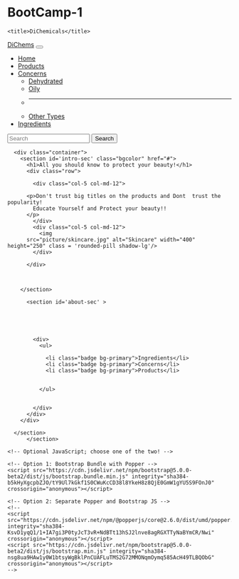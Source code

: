 # BootCamp-1

<!doctype html>
<html lang="en">
  <head>
    <!-- Required meta tags -->
    <meta charset="utf-8">
    <meta name="viewport" content="width=device-width, initial-scale=1">
    <link href="./style.css" rel="stylesheet">
    <!-- Bootstrap CSS -->
    <link href="https://cdn.jsdelivr.net/npm/bootstrap@5.0.0-beta2/dist/css/bootstrap.min.css" rel="stylesheet" integrity="sha384-BmbxuPwQa2lc/FVzBcNJ7UAyJxM6wuqIj61tLrc4wSX0szH/Ev+nYRRuWlolflfl" crossorigin="anonymous">

    <title>DiChemicals</title>
  </head>
  <body>
    <nav class="navbar navbar-expand-lg navbar-light bg-info">
      <div class="container-fluid">
        <a class="navbar-brand" href="#">DiChems</a>
        <button class="navbar-toggler" type="button" data-bs-toggle="collapse" data-bs-target="#navbarSupportedContent" aria-controls="navbarSupportedContent" aria-expanded="false" aria-label="Toggle navigation">
          <span class="navbar-toggler-icon"></span>
        </button>
        <div class="collapse navbar-collapse" id="navbarSupportedContent">
          <ul class="navbar-nav me-auto mb-2 mb-lg-0">
            <li class="nav-item">
              <a class="nav-link active" aria-current="page" href="#">Home</a>
            </li>
            <li class="nav-item">
              <a class="nav-link" href="#">Products</a>
            </li>
            <li class="nav-item dropdown">
              <a class="nav-link dropdown-toggle" href="#" id="navbarDropdown" role="button" data-bs-toggle="dropdown" aria-expanded="false">
                Concerns
              </a>
              <ul class="dropdown-menu" aria-labelledby="navbarDropdown">
                <li><a class="dropdown-item" href="#">Dehydrated</a></li>
                <li><a class="dropdown-item" href="./Co-oily.html">Oily</a></li>
                <li><hr class="dropdown-divider"></li>
                <li><a class="dropdown-item" href="#">Other Types</a></li>
              </ul>
            </li>
            <li class="nav-item">
              <a class="nav-link" href="#" tabindex="-1" aria-disabled="true">Ingredients</a>
            </li>
          </ul>
          <form class="d-flex">
            <input class="form-control me-2" type="search" placeholder="Search" aria-label="Search">
            <button class="btn btn-outline-success" type="submit">Search</button>
          </form>
        </div>
      </div>
    </nav>
    <div class='mt-4'>
      
      <div class="container">
        <section id='intro-sec' class="bgcolor" href="#">
          <h1>All you should know to protect your beauty!</h1>
          <div class="row">
            
            <div class="col-5 col-md-12">
              
          <p>Don't trust big titles on the products and Dont  trust the popularity!
            Educate Yourself and Protect your beauty!!
          </p>
            </div>
            <div class="col-5 col-md-12">
              <img
          src="picture/skincare.jpg" alt="Skincare" width="400" height="250" class = 'rounded-pill shadow-lg'/>
            </div>
            
          </div>
          
          
          
        </section>
          
          <section id='about-sec' >
            
            
            
            
            
            <div>
              <ul>
                
                <li class="badge bg-primary">Ingredients</li>
                <li class="badge bg-primary">Concerns</li>
                <li class="badge bg-primary">Products</li>
                
                
              </ul>
              
              
            </div>
          </div>
        </div>
        
      </section>
          </section>
  </section>

  

    <!-- Optional JavaScript; choose one of the two! -->

    <!-- Option 1: Bootstrap Bundle with Popper -->
    <script src="https://cdn.jsdelivr.net/npm/bootstrap@5.0.0-beta2/dist/js/bootstrap.bundle.min.js" integrity="sha384-b5kHyXgcpbZJO/tY9Ul7kGkf1S0CWuKcCD38l8YkeH8z8QjE0GmW1gYU5S9FOnJ0" crossorigin="anonymous"></script>

    <!-- Option 2: Separate Popper and Bootstrap JS -->
    <!--
    <script src="https://cdn.jsdelivr.net/npm/@popperjs/core@2.6.0/dist/umd/popper.min.js" integrity="sha384-KsvD1yqQ1/1+IA7gi3P0tyJcT3vR+NdBTt13hSJ2lnve8agRGXTTyNaBYmCR/Nwi" crossorigin="anonymous"></script>
    <script src="https://cdn.jsdelivr.net/npm/bootstrap@5.0.0-beta2/dist/js/bootstrap.min.js" integrity="sha384-nsg8ua9HAw1y0W1btsyWgBklPnCUAFLuTMS2G72MMONqmOymq585AcH49TLBQObG" crossorigin="anonymous"></script>
    -->
  </body>
</html>
